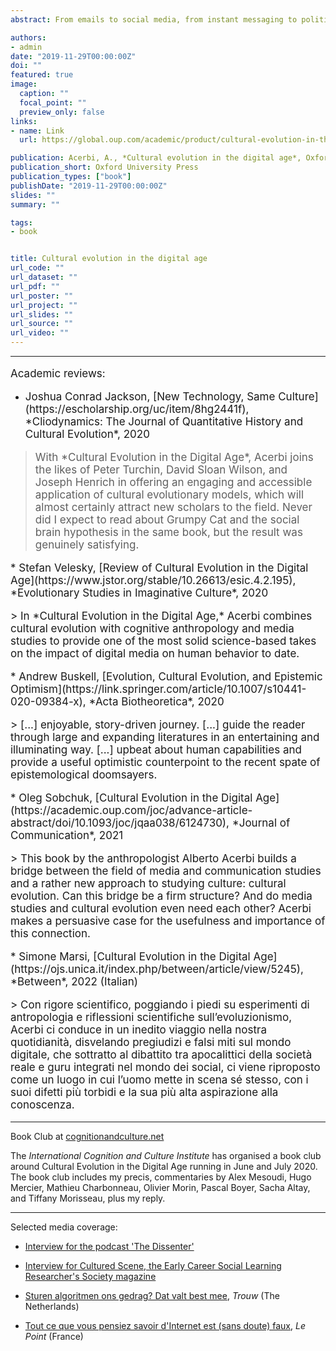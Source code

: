 ```yaml
---
abstract: From emails to social media, from instant messaging to political memes, the way we produce and transmit culture is radically changing. Understanding the consequences of the massive diffusion of digital media is of the utmost importance, both from the intellectual and the social point of view. 'Cultural Evolution in the Digital Age' proposes that a specific discipline - cultural evolution - provides an excellent framework to analyse our digital age. Cultural evolution is a vibrant, interdisciplinary, and increasingly productive scientific framework that aims to provide a naturalistic and quantitative explanation of culture. In the book the author shows how cultural evolution offers both a sophisticated view of human behaviour, grounded in cognitive science and evolutionary theory, and a strong quantitative and experimental methodology. The book examines in depth various topics that directly originate from the application of cultural evolution research to digital media. Is online social influence radically different from previous forms of social influence? Do digital media amplify the effects of popularity and celebrity influence? What are the psychological forces that favour the spread of online misinformation? What are the effects of the hyper-availability of information online on cultural cumulation? The cultural evolutionary perspective provides novel insights, and a relatively encouraging take on the overall effects of our online activities on our culture. Cultural Evolution is an area of rapidly growing interest, and this timely book will be important reading for students and researchers in the fields of psychology, anthropology, cognitive science, and the media.

authors:
- admin
date: "2019-11-29T00:00:00Z"
doi: ""
featured: true
image:
  caption: ""
  focal_point: ""
  preview_only: false
links:
- name: Link
  url: https://global.oup.com/academic/product/cultural-evolution-in-the-digital-age-9780198835943?cc=gb&lang=en&

publication: Acerbi, A., *Cultural evolution in the digital age*, Oxford University Press 
publication_short: Oxford University Press
publication_types: ["book"]
publishDate: "2019-11-29T00:00:00Z"
slides: ""
summary: ""

tags:
- book


title: Cultural evolution in the digital age
url_code: ""
url_dataset: ""
url_pdf: ""
url_poster: ""
url_project: ""
url_slides: ""
url_source: ""
url_video: ""
---
```


---

<p style="font-size:17px">Academic reviews:</p>

 * <p style="font-size:17px">Joshua Conrad Jackson, [New Technology, Same Culture](https://escholarship.org/uc/item/8hg2441f), *Cliodynamics: The Journal of Quantitative History and Cultural Evolution*, 2020</p>

> <p style="font-size:17px">With *Cultural Evolution in the Digital Age*, Acerbi joins the likes of Peter Turchin, David Sloan Wilson, and Joseph Henrich in offering an engaging and accessible application of cultural evolutionary models, which will almost certainly attract new scholars to the field. Never did I expect to read about Grumpy Cat and the social brain hypothesis in the same book, but the result was genuinely satisfying.</p>

<p style="font-size:17px"> * Stefan Velesky, [Review of Cultural Evolution in the Digital Age](https://www.jstor.org/stable/10.26613/esic.4.2.195), *Evolutionary Studies in Imaginative Culture*, 2020</p>

<p style="font-size:17px">>  In *Cultural Evolution in the Digital Age,* Acerbi combines cultural evolution with cognitive anthropology and media studies to provide one of the most solid science-based takes on the impact of digital media on human behavior to date.</p>

<p style="font-size:17px"> * Andrew Buskell, [Evolution, Cultural Evolution, and Epistemic Optimism](https://link.springer.com/article/10.1007/s10441-020-09384-x), *Acta Biotheoretica*, 2020</p>

<p style="font-size:17px"> > [...] enjoyable, story-driven journey. [...] guide the reader through large and expanding literatures in an entertaining and illuminating way. [...] upbeat about human capabilities and provide a useful optimistic counterpoint to the recent spate of epistemological doomsayers.</p>

<p style="font-size:17px"> * Oleg Sobchuk, [Cultural Evolution in the Digital Age](https://academic.oup.com/joc/advance-article-abstract/doi/10.1093/joc/jqaa038/6124730), *Journal of Communication*, 2021</p>

<p style="font-size:17px"> >  This book by the anthropologist Alberto Acerbi builds a bridge between the field of media and communication studies and a rather new approach to studying culture: cultural evolution. Can this bridge be a firm structure? And do media studies and cultural evolution even need each other? Acerbi makes a persuasive case for the usefulness and importance of this connection.</p>

<p style="font-size:17px"> * Simone Marsi, [Cultural Evolution in the Digital Age](https://ojs.unica.it/index.php/between/article/view/5245), *Between*, 2022 (Italian)</p>

<p style="font-size:17px"> > Con rigore scientifico, poggiando i piedi su esperimenti di antropologia e riflessioni scientifiche sull’evoluzionismo, Acerbi ci conduce in un inedito viaggio nella nostra quotidianità, disvelando pregiudizi e falsi miti sul mondo digitale, che sottratto al dibattito tra apocalittici della società reale e guru integrati nel mondo dei social, ci viene riproposto come un luogo in cui l’uomo mette in scena sé stesso, con i suoi difetti più torbidi e la sua più alta aspirazione alla conoscenza. </p>

---

Book Club at [cognitionandculture.net](http://cognitionandculture.net/webinars/cultural-evolution-in-the-digital-age/)

The *International Cognition and Culture Institute* has organised a book club around Cultural Evolution in the Digital Age running in June and July 2020. The book club includes my precis, commentaries by Alex Mesoudi, Hugo Mercier, Mathieu Charbonneau, Olivier Morin, Pascal Boyer, Sacha Altay, and Tiffany Morisseau, plus my reply.

---

Selected media coverage:

* [Interview for the podcast 'The Dissenter'](https://youtu.be/AX0Jy0__DbE)

* [Interview for Cultured Scene, the Early Career Social Learning Researcher's Society magazine](https://www.cs.eslrsociety.org/2020/07/15/cultural-evolution-in-the-digital-age/)

* [Sturen algoritmen ons gedrag? Dat valt best mee](https://www.trouw.nl/wetenschap/sturen-algoritmen-ons-gedrag-dat-valt-best-mee~ba0035f5/), *Trouw* (The Netherlands)

* [Tout ce que vous pensiez savoir d'Internet est (sans doute) faux](https://www.lepoint.fr/phebe/phebe-tout-ce-que-vous-pensiez-savoir-d-internet-est-sans-doute-faux-07-02-2020-2361661_3590.php#), *Le Point* (France)